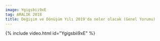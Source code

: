 ```yaml
---
image: Ygigsbii9xE
tag: ARALIK 2018
title: Değişim ve Dönüşüm Yılı 2019'da neler olacak (Genel Yorumu)
---
```

{% include video.html id="Ygigsbii9xE" %}
